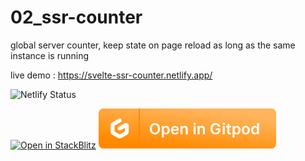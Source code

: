 # 02_ssr-counter

global server counter, keep state on page reload as long as the same instance is running

live demo : https://svelte-ssr-counter.netlify.app/

![Netlify Status](https://api.netlify.com/api/v1/badges/71157122-a8d8-4bdf-92ee-7c000f77991d/deploy-status)

[![Open in StackBlitz](https://developer.stackblitz.com/img/open_in_stackblitz.svg)](https://stackblitz.com/github/MicroWebStacks/svelte-examples/tree/main/02_ssr-counter)
[![open in Gitpod](../media/gitpod.svg)](https://gitpod.io/?on=gitpod#https://github.com/MicroWebStacks/svelte-examples/tree/main/02_ssr-counter)

